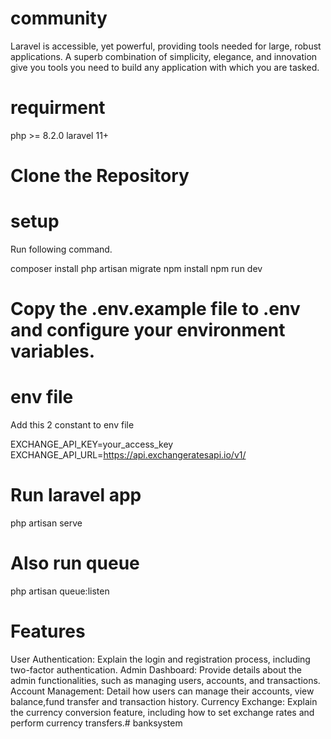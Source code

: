 # community

Laravel is accessible, yet powerful, providing tools needed for large, robust applications. A superb combination of simplicity, elegance, and innovation give you tools you need to build any application with which you are tasked.

# requirment
php >= 8.2.0
laravel 11+

# Clone the Repository

#  setup

Run following command.

composer install
php artisan migrate
npm install
npm run dev

# Copy the .env.example file to .env and configure your environment variables.

# env file

Add this 2 constant to env file

EXCHANGE_API_KEY=your_access_key
EXCHANGE_API_URL=https://api.exchangeratesapi.io/v1/

# Run laravel app 

php artisan serve

# Also run queue

php artisan queue:listen


# Features
User Authentication:
    Explain the login and registration process, including two-factor authentication.
Admin Dashboard:
    Provide details about the admin functionalities, such as managing users, accounts, and transactions.
Account Management:
    Detail how users can manage their accounts, view balance,fund transfer and transaction history.
Currency Exchange:
    Explain the currency conversion feature, including how to set exchange rates and perform currency transfers.#   b a n k s y s t e m  
 